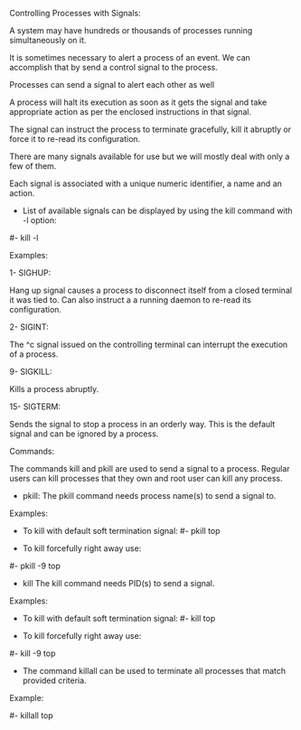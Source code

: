 Controlling Processes with Signals: 

A system may have hundreds or thousands of processes
running simultaneously on it. 

It is sometimes necessary to alert a process of an 
event.
We can accomplish that by send a control signal to the
process.


Processes can send a signal to alert each other as well

A process will halt its execution as soon as it gets
the signal and take appropriate action as per the 
enclosed instructions in that signal.


The signal can instruct the process to terminate
gracefully, kill it abruptly or force it to re-read
its configuration.


There are many signals available for use but we will
mostly deal with only a few of them.


Each signal is associated with a unique numeric 
identifier, a name and an action.

- List of available signals can be displayed by using
the kill  command with -l option:

#- kill -l


Examples:

1- SIGHUP: 

Hang up signal causes a process to disconnect itself 
from a closed terminal it was tied to.
Can also instruct a a running daemon to re-read its
configuration.

2- SIGINT: 

The ^c signal issued on the controlling terminal can
interrupt the execution of a process.

9- SIGKILL: 

Kills a process abruptly.

15- SIGTERM: 

Sends the signal to stop a process in an orderly way.
This is the default signal and can be ignored by a 
process.



Commands:

The commands kill and pkill are used to send a signal
to a process. Regular users can kill processes that 
they own and root user can kill any process.


- pkill: 
The pkill command needs process name(s) to send a 
signal to.

Examples: 
- To kill with default soft termination signal: 
#- pkill top

- To kill forcefully right away use:

#- pkill -9 top


- kill
The kill command needs PID(s) to send a signal.

Examples:

- To kill with default soft termination signal: 
#- kill top

- To kill forcefully right away use:

#- kill -9 top


- The command killall can be used to terminate all
processes that match provided criteria.

Example: 

#- killall top




















